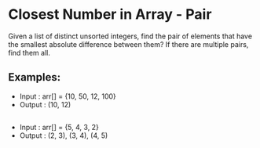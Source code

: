 # Closest Number in Array - Pair

Given a list of distinct unsorted integers, find the pair of elements that have the smallest absolute difference between them? If there are multiple pairs, find them all.

## Examples:
- Input : arr[] = {10, 50, 12, 100}
- Output : (10, 12)
## 
- Input : arr[] = {5, 4, 3, 2}
- Output : (2, 3), (3, 4), (4, 5)
